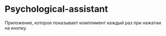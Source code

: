 # Psychological-assistant
Приложение, которое показывает комплимент каждый раз при нажатии на кнопку.
